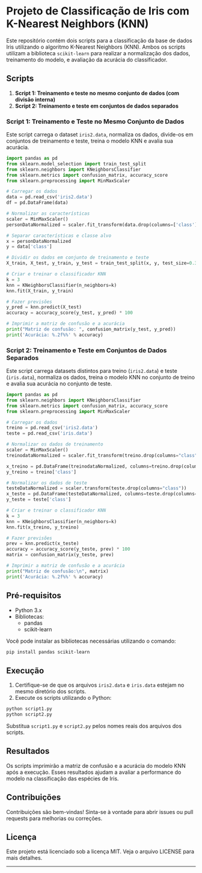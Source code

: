 # Projeto de Classificação de Iris com K-Nearest Neighbors (KNN)

Este repositório contém dois scripts para a classificação da base de dados Iris utilizando o algoritmo K-Nearest Neighbors (KNN). Ambos os scripts utilizam a biblioteca `scikit-learn` para realizar a normalização dos dados, treinamento do modelo, e avaliação da acurácia do classificador.

## Scripts

1. **Script 1: Treinamento e teste no mesmo conjunto de dados (com divisão interna)**
2. **Script 2: Treinamento e teste em conjuntos de dados separados**

### Script 1: Treinamento e Teste no Mesmo Conjunto de Dados

Este script carrega o dataset `iris2.data`, normaliza os dados, divide-os em conjuntos de treinamento e teste, treina o modelo KNN e avalia sua acurácia.

```python
import pandas as pd
from sklearn.model_selection import train_test_split
from sklearn.neighbors import KNeighborsClassifier
from sklearn.metrics import confusion_matrix, accuracy_score
from sklearn.preprocessing import MinMaxScaler

# Carregar os dados
data = pd.read_csv('iris2.data')
df = pd.DataFrame(data)

# Normalizar as características
scaler = MinMaxScaler()
personDataNormalized = scaler.fit_transform(data.drop(columns=['class']))

# Separar características e classe alvo
x = personDataNormalized
y = data['class']

# Dividir os dados em conjunto de treinamento e teste
X_train, X_test, y_train, y_test = train_test_split(x, y, test_size=0.3, train_size=7)

# Criar e treinar o classificador KNN
k = 3
knn = KNeighborsClassifier(n_neighbors=k)
knn.fit(X_train, y_train)

# Fazer previsões
y_pred = knn.predict(X_test)
accuracy = accuracy_score(y_test, y_pred) * 100

# Imprimir a matriz de confusão e a acurácia
print("Matriz de confusão: ", confusion_matrix(y_test, y_pred))
print('Acurácia: %.2f%%' % accuracy)
```

### Script 2: Treinamento e Teste em Conjuntos de Dados Separados

Este script carrega datasets distintos para treino (`iris2.data`) e teste (`iris.data`), normaliza os dados, treina o modelo KNN no conjunto de treino e avalia sua acurácia no conjunto de teste.

```python
import pandas as pd
from sklearn.neighbors import KNeighborsClassifier
from sklearn.metrics import confusion_matrix, accuracy_score
from sklearn.preprocessing import MinMaxScaler

# Carregar os dados
treino = pd.read_csv('iris2.data')
teste = pd.read_csv('iris.data')

# Normalizar os dados de treinamento
scaler = MinMaxScaler()
treinodataNormalized = scaler.fit_transform(treino.drop(columns="class"))

x_treino = pd.DataFrame(treinodataNormalized, columns=treino.drop(columns="class").columns)
y_treino = treino['class']

# Normalizar os dados de teste
testeDataNormalized = scaler.transform(teste.drop(columns="class"))
x_teste = pd.DataFrame(testeDataNormalized, columns=teste.drop(columns="class").columns)
y_teste = teste['class']

# Criar e treinar o classificador KNN
k = 3
knn = KNeighborsClassifier(n_neighbors=k)
knn.fit(x_treino, y_treino)

# Fazer previsões
prev = knn.predict(x_teste)
accuracy = accuracy_score(y_teste, prev) * 100
matrix = confusion_matrix(y_teste, prev)

# Imprimir a matriz de confusão e a acurácia
print("Matriz de confusão:\n", matrix)
print('Acurácia: %.2f%%' % accuracy)
```

## Pré-requisitos

- Python 3.x
- Bibliotecas:
  - pandas
  - scikit-learn

Você pode instalar as bibliotecas necessárias utilizando o comando:

```bash
pip install pandas scikit-learn
```

## Execução

1. Certifique-se de que os arquivos `iris2.data` e `iris.data` estejam no mesmo diretório dos scripts.
2. Execute os scripts utilizando o Python:

```bash
python script1.py
python script2.py
```

Substitua `script1.py` e `script2.py` pelos nomes reais dos arquivos dos scripts.

## Resultados

Os scripts imprimirão a matriz de confusão e a acurácia do modelo KNN após a execução. Esses resultados ajudam a avaliar a performance do modelo na classificação das espécies de Iris.

## Contribuições

Contribuições são bem-vindas! Sinta-se à vontade para abrir issues ou pull requests para melhorias ou correções.

## Licença

Este projeto está licenciado sob a licença MIT. Veja o arquivo LICENSE para mais detalhes.

---
